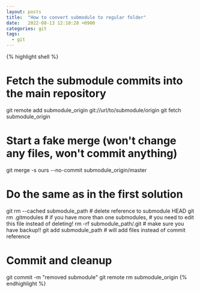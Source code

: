 ```yaml
---
layout: posts
title:  "How to convert submodule to regular folder"
date:   2022-08-13 12:10:28 +0900
categories: git
tags:
  - git
---
```

{% highlight shell %}
# Fetch the submodule commits into the main repository
git remote add submodule_origin git://url/to/submodule/origin
git fetch submodule_origin

# Start a fake merge (won't change any files, won't commit anything)
git merge -s ours --no-commit submodule_origin/master

# Do the same as in the first solution
git rm --cached submodule_path # delete reference to submodule HEAD
git rm .gitmodules             # if you have more than one submodules,
                               # you need to edit this file instead of deleting!
rm -rf submodule_path/.git     # make sure you have backup!!
git add submodule_path         # will add files instead of commit reference

# Commit and cleanup
git commit -m "removed submodule"
git remote rm submodule_origin
{% endhighlight %}